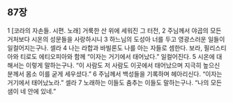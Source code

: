 ## 87장
1 [코라의 자손들. 시편. 노래] 거룩한 산 위에 세워진 그 터전,
2 주님께서 야곱의 모든 거처보다 시온의 성문들을 사랑하시니
3 하느님의 도성아 너를 두고 영광스러운 일들이 일컬어지는구나. 셀라
4 나는 라합과 바빌론도 나를 아는 자들로 셈한다. 보라, 필리스티아와 티로도 에티오피아와 함께 “이자는 거기에서 태어났다.” 일컬어진다.
5 시온에 대해서는 이렇게 말하는구나. “이 사람도 저 사람도 이곳에서 태어났으며 지극히 높으신 분께서 몸소 이를 굳게 세우셨다.”
6 주님께서 백성들을 기록하며 헤아리신다. “이자는 거기에서 태어났노라.” 셀라
7 노래하는 이들도 춤추는 이들도 말하는구나. “나의 모든 샘이 네 안에 있네.”
